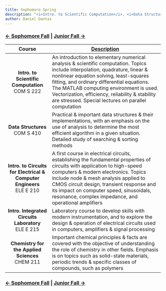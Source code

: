 ```yaml
---
title: Sophomore Spring 
description: "<i>Intro. to Scientific Computation</i>, <i>Data Structures</i>, <i>Intro. to Circuits for Electrical & Computer Engineers</i>, <i>Intro. Integrated Circuits Laboratory</i>, and <i>Chemistry for the Applied Sciences</i>"
author: Daniel Dantas
---
```


### [← Sophomore Fall](https://dantasfiles.com/1999/08/26/cornell-sophomore-fall.html) | [Junior Fall →](https://dantasfiles.com/2000/08/24/cornell-junior-fall.html)

| Course | [Description](https://ecommons.cornell.edu/items/ee3e3c25-cd12-44cf-89cd-728dfd832304) |
| :---: | --- |
| **Intro. to Scientific Computation**<br>COM S 222 | An introduction to elementary numerical analysis & scientific computation. Topics include interpolation, quadrature, linear & nonlinear equation solving, least-squares fitting, and ordinary differential equations. The MATLAB computing environment is used. Vectorization, efficiency, reliability & stability are stressed. Special lectures on parallel computation |
| **Data Structures**<br>COM S 410 | Practical &  important data structures & their implementations, with an emphasis on the use of analysis to determine the most efficient algorithm in a given situation. Detailed study of searching & sorting methods |
| **Intro. to Circuits for Electrical & Computer Engineers** <br> ELE E 210 | A first course in electrical circuits, establishing the fundamental properties of circuits with application to high-speed computers & modern electronics. Topics include node & mesh analysis applied to CMOS circuit design, transient response and its impact on computer speed, sinusoidals, resonance, complex impedance, and operational amplifiers |
| **Intro. Integrated Circuits Laboratory** <br> ELE E 215 | Laboratory course to develop skills with modern instrumentation, and to explore the design & operation of electrical circuits used in computers, amplifiers & signal processing |
| **Chemistry for the Applied Sciences** <br> CHEM 211 | Important chemical principles & facts are covered with the objective of understanding the role of chemistry in other fields. Emphasis is on topics such as solid-state materials, periodic trends & specific classes of compounds, such as polymers |

### [← Sophomore Fall](https://dantasfiles.com/1999/08/26/cornell-sophomore-fall.html) | [Junior Fall →](https://dantasfiles.com/2000/08/24/cornell-junior-fall.html)
